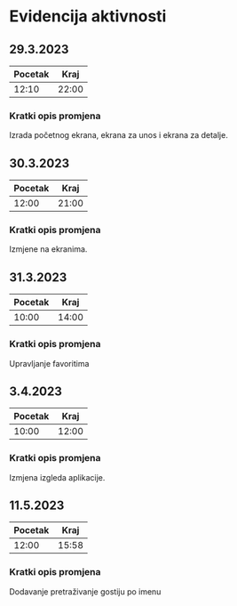 # Evidencija aktivnosti
## 29.3.2023
Pocetak | Kraj
------- | ----
12:10   | 22:00
### Kratki opis promjena
Izrada početnog ekrana, ekrana za unos i ekrana za detalje.

## 30.3.2023
Pocetak | Kraj
------- | ----
12:00   | 21:00
### Kratki opis promjena
Izmjene na ekranima.

## 31.3.2023
Pocetak | Kraj
------- | ----
10:00   | 14:00
### Kratki opis promjena
Upravljanje favoritima

## 3.4.2023
Pocetak | Kraj
------- | ----
10:00   | 12:00
### Kratki opis promjena
Izmjena izgleda aplikacije.
## 11.5.2023
Pocetak | Kraj
------- | ----
12:00   | 15:58
### Kratki opis promjena
Dodavanje pretraživanje gostiju po imenu


